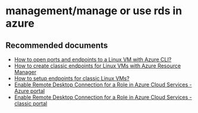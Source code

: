<properties
	pageTitle="management/manage or use rds in azure"
	description="management/manage or use rds in azure"
	service="microsoft.compute"
	resource="virtualmachines"
	authors="scottazure"
	displayOrder=""
	selfHelpType="generic"
	supportTopicIds="32411819"
	resourceTags="linux, redhat"
	productPesIds="15571"
	cloudEnvironments="public"
/>

# management/manage or use rds in azure

## **Recommended documents**

* [How to open ports and endpoints to a Linux VM with Azure CLI?](https://docs.microsoft.com/azure/virtual-machines/linux/nsg-quickstart?toc=%2fazure%2fvirtual-machines%2flinux%2ftoc.json)
* [How to create classic endpoints for Linux VMs with Azure Resource Manager](https://docs.microsoft.com/azure/virtual-machines/linux/endpoints-in-resource-manager)
* [How to setup endpoints for classic Linux VMs?](https://docs.microsoft.com/azure/virtual-machines/linux/classic/setup-endpoints)
* [Enable Remote Desktop Connection for a Role in Azure Cloud Services - Azure portal](https://docs.microsoft.com/azure/cloud-services/cloud-services-role-enable-remote-desktop)
* [Enable Remote Desktop Connection for a Role in Azure Cloud Services - classic portal](https://docs.microsoft.com/azure/cloud-services/cloud-services-role-enable-remote-desktop)
